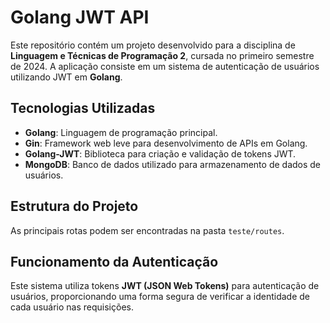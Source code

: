 # Golang JWT API

Este repositório contém um projeto desenvolvido para a disciplina de **Linguagem e Técnicas de Programação 2**, cursada no primeiro semestre de 2024. A aplicação consiste em um sistema de autenticação de usuários utilizando JWT em **Golang**.

## Tecnologias Utilizadas

- **Golang**: Linguagem de programação principal.
- **Gin**: Framework web leve para desenvolvimento de APIs em Golang.
- **Golang-JWT**: Biblioteca para criação e validação de tokens JWT.
- **MongoDB**: Banco de dados utilizado para armazenamento de dados de usuários.

## Estrutura do Projeto

As principais rotas podem ser encontradas na pasta `teste/routes`.

## Funcionamento da Autenticação

Este sistema utiliza tokens **JWT (JSON Web Tokens)** para autenticação de usuários, proporcionando uma forma segura de verificar a identidade de cada usuário nas requisições.
